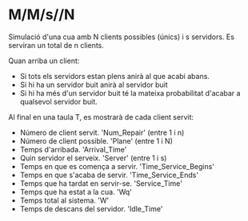 # M/M/s//N

Simulació d'una cua amb N clients possibles (únics) i s servidors. Es serviran un total de n clients.

Quan arriba un client:
* Si tots els servidors estan plens anirà al que acabi abans.
* Si hi ha un servidor buit anirà al servidor buit
* Si hi ha més d'un servidor buit té la mateixa probabilitat d'acabar a qualsevol servidor buit.

Al final en una taula T, es mostrarà de cada client servit:
* Número de client servit. 'Num_Repair' (entre 1 i n)
* Número de client possible. 'Plane' (entre 1 i N)
* Temps d'arribada. 'Arrival_Time'
* Quin servidor el serveix. 'Server' (entre 1 i s)
* Temps en que es comença a servir. 'Time_Service_Begins'
* Temps en que s'acaba de servir. 'Time_Service_Ends'
* Temps que ha tardat en servir-se. 'Service_Time'
* Temps que ha estat a la cua. 'Wq'
* Temps total al sistema. 'W'
* Temps de descans del servidor. 'Idle_Time'
